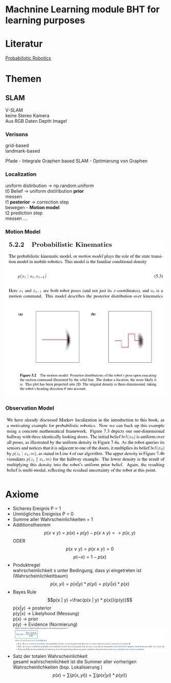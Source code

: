 # Machnine Learning module BHT for learning purposes
# Literatur
[Probabilistic Robotics](https://docs.ufpr.br/~danielsantos/ProbabilisticRobotics.pdf)
# Themen
## SLAM
V-SLAM  
keine Stereo Kamera  
Aus RGB Daten Depth Image!

### Verisons
grid-based  
landmark-based  

Pfade - Integrale
Graphen based SLAM - Optimierung von Graphen

### Localization
uniform distirbution -> np.random.uniform  
t0 Belief -> uniform distiŕibution **prior**  
messen  
t1 **posterior** -> correction step  
bewegen - **Motion model**  
t2 prediction step  
messen ...  
### Motion Model
![](images/probabilistic.png)
![](images/motion_model.png)

### Observation Model
![](images/obervation_model.png)


# Axiome
- Sicheres Ereignis P = 1
- Unmögliches Ereigniss P = 0
- Summe aller Wahrscheinlichkeiten = 1
- Additionstheorem  
$$p(x \lor y) = p(x) + p(y) - p(x \land y) => p(x,y)$$
ODER
$$p(x \lor y) = p(x \land y) = 0$$
$$p(\lnot x) = 1 - p(x)$$
- Produktregel  
wahrscheinlichkeit x unter Bedingung, dass yi eingetreten ist  (Wahrscheinlichkeitbaum)  
$$p(x, yi) = p(x | y) * p(yi) = p(yi | x) * p(x)$$
- Bayes Rule  
$$p(x | y) =\frac{p(x | y) * p(x)}{p(y)}$$
p(x|y) -> posterior  
p(y|x) -> Likelyhood (Messung)  
p(x) -> prior  
p(y) -> Evidence (Normierung)  
![](images/bayesrule.png)
- Satz der totalen Wahrscheinlichkeit  
gesamt wahrscheinlichkeit ist die Summer aller vorherigen Wahrscheinlichkeiten (bsp. Lokalisierung )  
$$p(x) = \sum(p(x,yi)) = \sum(p(x|yi) * p(yi))$$
